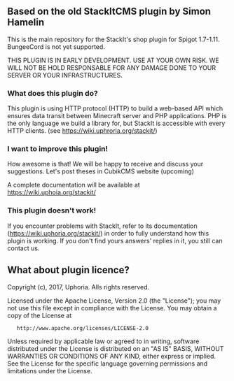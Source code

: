 ## Based on the old StackItCMS plugin by Simon Hamelin

This is the main repository for the StackIt's shop plugin for Spigot 1.7-1.11. BungeeCord is not yet supported.

THIS PLUGIN IS IN EARLY DEVELOPMENT. USE AT YOUR OWN RISK. WE WILL NOT BE HOLD RESPONSABLE FOR ANY DAMAGE DONE TO YOUR SERVER OR YOUR INFRASTRUCTURES.

### What does this plugin do?

This plugin is using HTTP protocol (HTTP) to build a web-based API which ensures data transit between Minecraft server and PHP applications.
PHP is the only language we build a library for, but StackIt is accessible with every HTTP clients. (see https://wiki.uphroria.org/stackit/)

### I want to improve this plugin!

How awesome is that! We will be happy to receive and discuss your suggestions. Let's post theses in CubikCMS website (upcoming) 

A complete documentation will be available at https://wiki.uphoia.org/stackit/

### This plugin doesn't work!

If you encounter problems with StackIt, refer to its documentation (https://wiki.uphoria.org/stackit/) in order to fully understand how this plugin is working.
If you don't find yours answers' replies in it, you still can contact us.

## What about plugin licence?

   Copyright (c), 2017, Uphoria. Alls rights reserved.

   Licensed under the Apache License, Version 2.0 (the "License");
   you may not use this file except in compliance with the License.
   You may obtain a copy of the License at

       http://www.apache.org/licenses/LICENSE-2.0

   Unless required by applicable law or agreed to in writing, software
   distributed under the License is distributed on an "AS IS" BASIS,
   WITHOUT WARRANTIES OR CONDITIONS OF ANY KIND, either express or implied.
   See the License for the specific language governing permissions and
   limitations under the License.